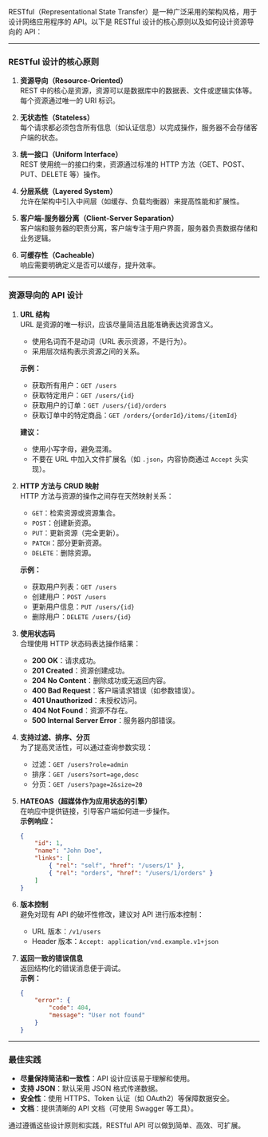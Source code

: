 RESTful（Representational State Transfer）是一种广泛采用的架构风格，用于设计网络应用程序的 API。以下是 RESTful 设计的核心原则以及如何设计资源导向的 API：

---

### **RESTful 设计的核心原则**

1. **资源导向（Resource-Oriented）**  
    REST 中的核心是资源，资源可以是数据库中的数据表、文件或逻辑实体等。每个资源通过唯一的 URI 标识。
    
2. **无状态性（Stateless）**  
    每个请求都必须包含所有信息（如认证信息）以完成操作，服务器不会存储客户端的状态。
    
3. **统一接口（Uniform Interface）**  
    REST 使用统一的接口约束，资源通过标准的 HTTP 方法（GET、POST、PUT、DELETE 等）操作。
    
4. **分层系统（Layered System）**  
    允许在架构中引入中间层（如缓存、负载均衡器）来提高性能和扩展性。
    
5. **客户端-服务器分离（Client-Server Separation）**  
    客户端和服务器的职责分离，客户端专注于用户界面，服务器负责数据存储和业务逻辑。
    
6. **可缓存性（Cacheable）**  
    响应需要明确定义是否可以缓存，提升效率。
    

---

### **资源导向的 API 设计**

1. **URL 结构**  
    URL 是资源的唯一标识，应该尽量简洁且能准确表达资源含义。
    
    - 使用名词而不是动词（URL 表示资源，不是行为）。
    - 采用层次结构表示资源之间的关系。
    
    **示例：**
    
    - 获取所有用户：`GET /users`
    - 获取特定用户：`GET /users/{id}`
    - 获取用户的订单：`GET /users/{id}/orders`
    - 获取订单中的特定商品：`GET /orders/{orderId}/items/{itemId}`
    
    **建议：**
    
    - 使用小写字母，避免混淆。
    - 不要在 URL 中加入文件扩展名（如 `.json`，内容协商通过 `Accept` 头实现）。
2. **HTTP 方法与 CRUD 映射**  
    HTTP 方法与资源的操作之间存在天然映射关系：
    
    - `GET`：检索资源或资源集合。
    - `POST`：创建新资源。
    - `PUT`：更新资源（完全更新）。
    - `PATCH`：部分更新资源。
    - `DELETE`：删除资源。
    
    **示例：**
    
    - 获取用户列表：`GET /users`
    - 创建用户：`POST /users`
    - 更新用户信息：`PUT /users/{id}`
    - 删除用户：`DELETE /users/{id}`
3. **使用状态码**  
    合理使用 HTTP 状态码表达操作结果：
    
    - **200 OK**：请求成功。
    - **201 Created**：资源创建成功。
    - **204 No Content**：删除成功或无返回内容。
    - **400 Bad Request**：客户端请求错误（如参数错误）。
    - **401 Unauthorized**：未授权访问。
    - **404 Not Found**：资源不存在。
    - **500 Internal Server Error**：服务器内部错误。
4. **支持过滤、排序、分页**  
    为了提高灵活性，可以通过查询参数实现：
    
    - 过滤：`GET /users?role=admin`
    - 排序：`GET /users?sort=age,desc`
    - 分页：`GET /users?page=2&size=20`
5. **HATEOAS（超媒体作为应用状态的引擎）**  
    在响应中提供链接，引导客户端如何进一步操作。  
    **示例响应：**
    
    ```json
    {
        "id": 1,
        "name": "John Doe",
        "links": [
            { "rel": "self", "href": "/users/1" },
            { "rel": "orders", "href": "/users/1/orders" }
        ]
    }
    ```
    
6. **版本控制**  
    避免对现有 API 的破坏性修改，建议对 API 进行版本控制：
    
    - URL 版本：`/v1/users`
    - Header 版本：`Accept: application/vnd.example.v1+json`
7. **返回一致的错误信息**  
    返回结构化的错误消息便于调试。  
    **示例：**
    
    ```json
    {
        "error": {
            "code": 404,
            "message": "User not found"
        }
    }
    ```
    

---

### **最佳实践**

- **尽量保持简洁和一致性**：API 设计应该易于理解和使用。
- **支持 JSON**：默认采用 JSON 格式传递数据。
- **安全性**：使用 HTTPS、Token 认证（如 OAuth2）等保障数据安全。
- **文档**：提供清晰的 API 文档（可使用 Swagger 等工具）。

通过遵循这些设计原则和实践，RESTful API 可以做到简单、高效、可扩展。
